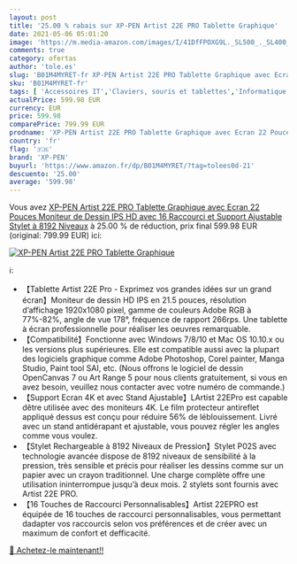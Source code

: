 ```yaml
---
layout: post
title: '25.00 % rabais sur XP-PEN Artist 22E PRO Tablette Graphique'
date: 2021-05-06 05:01:20
image: 'https://m.media-amazon.com/images/I/41DfFPOXG9L._SL500_._SL400_.jpg'
comments: true
category: ofertas
author: 'tole.es'
slug: 'B01M4MYRET-fr XP-PEN Artist 22E PRO Tablette Graphique avec Ecran 22...'
sku: 'B01M4MYRET-fr'
tags: [ 'Accessoires IT','Claviers, souris et tablettes','Informatique','Tablettes graphiques','xp-pen', ]
actualPrice: 599.98 EUR
currency: EUR
price: 599.98
comparePrice: 799.99 EUR
prodname: 'XP-PEN Artist 22E PRO Tablette Graphique avec Ecran 22 Pouces Moniteur de Dessin IPS HD avec 16 Raccourci et Support Ajustable Stylet à 8192 Niveaux'
country: 'fr'
flag: '🇫🇷'
brand: 'XP-PEN'
buyurl: 'https://www.amazon.fr/dp/B01M4MYRET/?tag=tolees0d-21'
descuento: '25.00'
average: '599.98'
---
```


Vous avez [XP-PEN Artist 22E PRO Tablette Graphique avec Ecran 22 Pouces Moniteur de Dessin IPS HD avec 16 Raccourci et Support Ajustable Stylet à 8192 Niveaux](https://www.amazon.fr/dp/B01M4MYRET/?tag=tolees0d-21)  à  25.00 % de réduction, prix final  599.98 EUR (original: 799.99 EUR) ici:

[![XP-PEN Artist 22E PRO Tablette Graphique](https://m.media-amazon.com/images/I/41DfFPOXG9L._SL500_._SL400_.jpg)](https://www.amazon.fr/dp/B01M4MYRET/?tag=tolees0d-21)

ℹ️:

- 【Tablette Artist 22E Pro - Exprimez vos grandes idées sur un grand écran】Moniteur de dessin HD IPS en 21.5 pouces, résolution d’affichage 1920x1080 pixel, gamme de couleurs Adobe RGB à 77%-82%, angle de vue 178°, fréquence de rapport 266rps. Une tablette à écran professionnelle pour réaliser les oeuvres remarquable.
- 【Compatibilité】Fonctionne avec Windows 7/8/10 et Mac OS 10.10.x ou les versions plus supérieures. Elle est compatible aussi avec la plupart des logiciels graphique comme Adobe Photoshop, Corel painter, Manga Studio, Paint tool SAI, etc. (Nous offrons le logiciel de dessin OpenCanvas 7 ou Art Range 5 pour nous clients gratuitement, si vous en avez besoin, veuillez nous contacter avec votre numéro de commande.)
- 【Support Ecran 4K et avec Stand Ajustable】LArtist 22EPro est capable dêtre utilisée avec des moniteurs 4K. Le film protecteur antireflet appliqué dessus est conçu pour réduire 56% de léblouissement. Livré avec un stand antidérapant et ajustable, vous pouvez régler les angles comme vous voulez.
- 【Stylet Rechargeable à 8192 Niveaux de Pression】Stylet P02S avec technologie avancée dispose de 8192 niveaux de sensibilité à la pression, très sensible et précis pour réaliser les dessins comme sur un papier avec un crayon traditionnel. Une charge complète offre une utilisation ininterrompue jusqu’à deux mois. 2 stylets sont fournis avec Artist 22E PRO.
- 【16 Touches de Raccourci Personnalisables】Artist 22EPRO est équipée de 16 touches de raccourci personnalisables, vous permettant dadapter vos raccourcis selon vos préférences et de créer avec un maximum de confort et defficacité.

[🛒 Achetez-le maintenant!!](https://www.amazon.fr/dp/B01M4MYRET/?tag=tolees0d-21)
